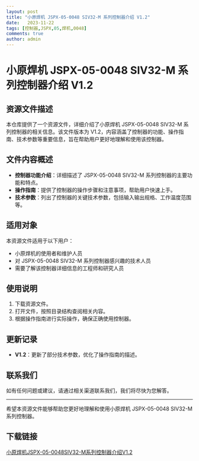 ```yaml
---
layout: post
title: "小原焊机 JSPX-05-0048 SIV32-M 系列控制器介绍 V1.2"
date:   2023-11-22
tags: [控制器,JSPX,05,焊机,0048]
comments: true
author: admin
---
```

# 小原焊机 JSPX-05-0048 SIV32-M 系列控制器介绍 V1.2

## 资源文件描述

本仓库提供了一个资源文件，详细介绍了小原焊机 JSPX-05-0048 SIV32-M 系列控制器的相关信息。该文件版本为 V1.2，内容涵盖了控制器的功能、操作指南、技术参数等重要信息，旨在帮助用户更好地理解和使用该控制器。

## 文件内容概述

- **控制器功能介绍**：详细描述了 JSPX-05-0048 SIV32-M 系列控制器的主要功能和特点。
- **操作指南**：提供了控制器的操作步骤和注意事项，帮助用户快速上手。
- **技术参数**：列出了控制器的关键技术参数，包括输入输出规格、工作温度范围等。

## 适用对象

本资源文件适用于以下用户：

- 小原焊机的使用者和维护人员
- 对 JSPX-05-0048 SIV32-M 系列控制器感兴趣的技术人员
- 需要了解该控制器详细信息的工程师和研究人员

## 使用说明

1. 下载资源文件。
2. 打开文件，按照目录结构查阅相关内容。
3. 根据操作指南进行实际操作，确保正确使用控制器。

## 更新记录

- **V1.2**：更新了部分技术参数，优化了操作指南的描述。

## 联系我们

如有任何问题或建议，请通过相关渠道联系我们，我们将尽快为您解答。

---

希望本资源文件能够帮助您更好地理解和使用小原焊机 JSPX-05-0048 SIV32-M 系列控制器。

## 下载链接

[小原焊机JSPX-05-0048SIV32-M系列控制器介绍V1.2](https://pan.quark.cn/s/657f6651062e)